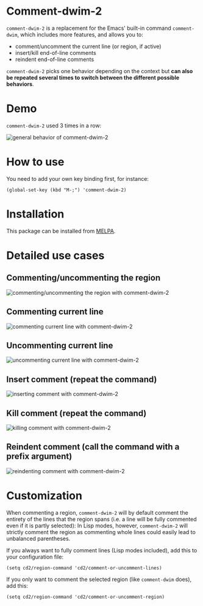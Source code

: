 # Comment-dwim-2

`comment-dwim-2` is a replacement for the Emacs' built-in command `comment-dwim`, which includes more features, and allows you to:

* comment/uncomment the current line (or region, if active)
* insert/kill end-of-line comments
* reindent end-of-line comments

`comment-dwim-2` picks one behavior depending on the context but **can also be repeated several times to switch between the different possible behaviors**.

# Demo

`comment-dwim-2` used 3 times in a row:

![general behavior of comment-dwim-2](http://remyferre.github.io/images/cd2-general.gif)

# How to use

You need to add your own key binding first, for instance:

    (global-set-key (kbd "M-;") 'comment-dwim-2)

# Installation

This package can be installed from [MELPA](http://melpa.org/#/).

# Detailed use cases

## Commenting/uncommenting the region

![commenting/uncommenting the region with comment-dwim-2](http://remyferre.github.io/images/cd2-region.gif)

## Commenting current line

![commenting current line with comment-dwim-2](http://remyferre.github.io/images/cd2-comment.gif)

## Uncommenting current line

![uncommenting current line with comment-dwim-2](http://remyferre.github.io/images/cd2-uncomment.gif)

## Insert comment (repeat the command)

![inserting comment with comment-dwim-2](http://remyferre.github.io/images/cd2-insert-comment.gif)

## Kill comment (repeat the command)

![killing comment with comment-dwim-2](http://remyferre.github.io/images/cd2-kill-comment.gif)

## Reindent comment (call the command with a prefix argument)

![reindenting comment with comment-dwim-2](http://remyferre.github.io/images/cd2-reindent-comment.gif)

# Customization

When commenting a region, `comment-dwim-2` will by default comment the entirety of the lines that the region spans (i.e. a line will be fully commented even if it is partly selected):
In Lisp modes, however, `comment-dwim-2` will strictly comment the region as commenting whole lines could easily lead to unbalanced parentheses.

If you always want to fully comment lines (Lisp modes included), add this to your configuration file:

	(setq cd2/region-command 'cd2/comment-or-uncomment-lines)

If you only want to comment the selected region (like `comment-dwim` does), add this:

	(setq cd2/region-command 'cd2/comment-or-uncomment-region)
